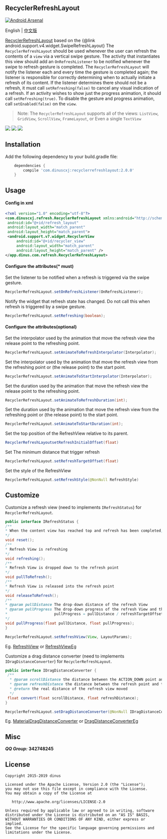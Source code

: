 ## RecyclerRefreshLayout

[![Android Arsenal](https://img.shields.io/badge/Android%20Arsenal-RecyclerRefreshLayout-green.svg?style=true)](https://android-arsenal.com/details/1/3383)

English | [中文版](https://github.com/dinuscxj/RecyclerRefreshLayout/blob/master/README-ZH.md)<br/>

[RecyclerRefreshLayout](https://github.com/dinuscxj/RecyclerRefreshLayout) 
based on the {@link android.support.v4.widget.SwipeRefreshLayout}
The `RecyclerRefreshLayout` should be used whenever the user can refresh the
contents of a `view` via a vertical swipe gesture. The activity that
instantiates this view should add an `OnRefreshListener` to be notified
whenever the swipe to refresh gesture is completed. The `RecyclerRefreshLayout`
will notify the listener each and every time the gesture is completed again;
the listener is responsible for correctly determining when to actually
initiate a refresh of its content. If the listener determines there should
not be a refresh, it must call `setRefreshing(false)` to cancel any visual
indication of a refresh. If an activity wishes to show just the progress
animation, it should call `setRefreshing(true)`. To disable the gesture and
progress animation, call `setEnabled(false)` on the `view`.

> Note: The `RecyclerRefreshLayout` supports all of the views: `ListView`, `GridView`, `ScrollView`, `FrameLayout`, or Even a single `TextView`
  
![](https://raw.githubusercontent.com/dinuscxj/RecyclerRefreshLayout/master/Preview/RecyclerRefreshLayoutNormal.gif?width=300)
![](https://raw.githubusercontent.com/dinuscxj/RecyclerRefreshLayout/master/Preview/RecyclerRefreshLayoutFloat.gif?width=300)
![](https://raw.githubusercontent.com/dinuscxj/RecyclerRefreshLayout/master/Preview/RecyclerRefreshLayoutPinned.gif?width=300)<br/>

## Installation

Add the following dependency to your build.gradle file:

```gradle
    dependencies {
        compile 'com.dinuscxj:recyclerrefreshlayout:2.0.0'
    }
```

## Usage

#### Config in xml
```xml
<?xml version="1.0" encoding="utf-8"?>
<com.dinuscxj.refresh.RecyclerRefreshLayout xmlns:android="http://schemas.android.com/apk/res/android"
 android:id="@+id/refresh_layout"
 android:layout_width="match_parent"
 android:layout_height="match_parent">
 <android.support.v7.widget.RecyclerView
     android:id="@+id/recycler_view"
     android:layout_width="match_parent"
     android:layout_height="match_parent" />
</app.dinus.com.refresh.RecyclerRefreshLayout>
```
 
#### Configure the attributes(* must)
Set the listener to be notified when a refresh is triggered via the swipe gesture. 
```java
RecyclerRefreshLayout.setOnRefreshListener(OnRefreshListener);
```

Notify the widget that refresh state has changed. Do not call this 
when refresh is triggered by a swipe gesture.
```java
RecyclerRefreshLayout.setRefreshing(boolean);
``` 

#### Configure the attributes(optional)
Set the interpolator used by the animation that move the refresh view 
the release point to the refreshing point.
```java
RecyclerRefreshLayout.setAnimateToRefreshInterpolator(Interpolator);
```

Set the interpolator used by the animation that move the refresh view 
from the refreshing point or (the release point) to the start point.
```java
RecyclerRefreshLayout.setAnimateToStartInterpolator(Interpolator);
```

Set the duration used by the animation that move the refresh view 
the release point to the refreshing point.
```java
RecyclerRefreshLayout.setAnimateToRefreshDuration(int);
```

Set the duration used by the animation that move the refresh view 
from the refreshing point or (the release point) to the start point.
```java
RecyclerRefreshLayout.setAnimateToStartDuration(int);
```

Set the top position of the RefreshView relative to its parent.
```java
RecyclerRefreshLayoutsetRefreshInitialOffset(float)
```

Set The minimum distance that trigger refresh
```java
RecyclerRefreshLayout.setRefreshTargetOffset(float)
```

Set the style of the RefreshView
```java
RecyclerRefreshLayout.setRefreshStyle(@NonNull RefreshStyle) 
```

## Customize

Customize a refresh view (need to implements `IRefreshStatus`) for `RecyclerRefreshLayout`.
```java
public interface IRefreshStatus {
/**
* When the content view has reached top and refresh has been completed, view will be reset.
*/
void reset();
/**
* Refresh View is refreshing
*/
void refreshing();
/**
* Refresh View is dropped down to the refresh point
*/
void pullToRefresh();
/**
* Refresh View is released into the refresh point
*/
void releaseToRefresh();
/**
* @param pullDistance The drop-down distance of the refresh View
* @param pullProgress The drop-down progress of the refresh View and the pullProgress may be more than 1.0f
*                     pullProgress = pullDistance / refreshTargetOffset
*/
void pullProgress(float pullDistance, float pullProgress);
}
```
```java 
RecyclerRefreshLayout.setRefreshView(View, LayoutParams);
```
Eg. [RefreshView](https://github.com/dinuscxj/RecyclerRefreshLayout/blob/master/recyclerrefreshlayout/src/main/java/com/dinuscxj/refresh/RefreshView.java) or [RefreshViewEg](https://github.com/dinuscxj/RecyclerRefreshLayout/tree/master/app/src/main/java/com/dinuscxj/example/demo/RefreshViewEg.java) 

Customize a drag distance converter (need to implements `IDragDistanceConverter`) for `RecyclerRefreshLayout`.
```java
public interface IDragDistanceConverter {
 /**
  * @param scrollDistance the distance between the ACTION_DOWN point and the ACTION_MOVE point
  * @param refreshDistance the distance between the refresh point and the start point
  * @return the real distance of the refresh view moved
  */
 float convert(float scrollDistance, float refreshDistance);
}
```
```java
RecyclerRefreshLayout.setDragDistanceConverter(@NonNull IDragDistanceConverter) 
```
Eg. [MaterialDragDistanceConverter](https://github.com/dinuscxj/RecyclerRefreshLayout/blob/master/recyclerrefreshlayout/src/main/java/com/dinuscxj/refresh/MaterialDragDistanceConverter.java) or [DragDistanceConverterEg](https://github.com/dinuscxj/RecyclerRefreshLayout/tree/master/app/src/main/java/com/dinuscxj/example/demo/DragDistanceConverterEg.java) 

## Misc

  ***QQ Group:*** **342748245**
  
## License

    Copyright 2015-2019 dinus

    Licensed under the Apache License, Version 2.0 (the "License");
    you may not use this file except in compliance with the License.
    You may obtain a copy of the License at

       http://www.apache.org/licenses/LICENSE-2.0

    Unless required by applicable law or agreed to in writing, software
    distributed under the License is distributed on an "AS IS" BASIS,
    WITHOUT WARRANTIES OR CONDITIONS OF ANY KIND, either express or implied.
    See the License for the specific language governing permissions and
    limitations under the License.
